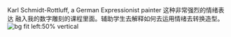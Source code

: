 
Karl Schmidt-Rottluff, a German Expressionist painter 这种非常强烈的情绪表达
融入我的数字雕刻的课程里面。辅助学生去解释如何去运用情绪去转换造型。
![bg fit left:50% vertical](https://i.imgur.com/60UjRoe.webp)
